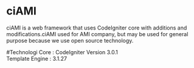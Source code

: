 # ciAMI
ciAMI is a web framework that uses CodeIgniter core with additions and modifications.ciAMI used for AMI company, but may be used for general purpose because we use open source technology.

#Technologi
Core : CodeIgniter Version 3.0.1<br/>
Template Engine : 3.1.27
